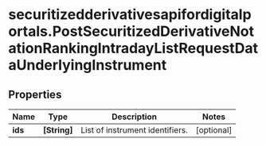 # securitizedderivativesapifordigitalportals.PostSecuritizedDerivativeNotationRankingIntradayListRequestDataUnderlyingInstrument

## Properties

Name | Type | Description | Notes
------------ | ------------- | ------------- | -------------
**ids** | **[String]** | List of instrument identifiers. | [optional] 


